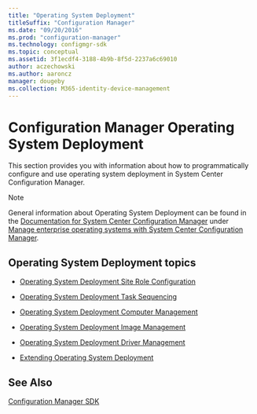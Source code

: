 ```yaml
---
title: "Operating System Deployment"
titleSuffix: "Configuration Manager"
ms.date: "09/20/2016"
ms.prod: "configuration-manager"
ms.technology: configmgr-sdk
ms.topic: conceptual
ms.assetid: 3f1ecdf4-3188-4b9b-8f5d-2237a6c69010
author: aczechowski
ms.author: aaroncz
manager: dougeby
ms.collection: M365-identity-device-management
---
```

# Configuration Manager Operating System Deployment
This section provides you with information about how to programmatically configure and use operating system deployment in System Center Configuration Manager.  

> [!NOTE]
>  General information about Operating System Deployment can be found in the [Documentation for System Center Configuration Manager](https://technet.microsoft.com/en-us/library/mt346023.aspx) under [Manage enterprise operating systems with System Center Configuration Manager](https://technet.microsoft.com/en-us/library/mt627933.aspx).  

## Operating System Deployment topics  

-   [Operating System Deployment Site Role Configuration](../../develop/osd/operating-system-deployment-site-role-configuration.md)  

-   [Operating System Deployment Task Sequencing](../../develop/osd/operating-system-deployment-task-sequencing.md)  

-   [Operating System Deployment Computer Management](../../develop/osd/operating-system-deployment-computer-management.md)  

-   [Operating System Deployment Image Management](../../develop/osd/operating-system-deployment-image-management.md)  

-   [Operating System Deployment Driver Management](../../develop/osd/operating-system-deployment-driver-management.md)  

-   [Extending Operating System Deployment](../../develop/osd/extending-operating-system-deployment.md)  

## See Also  
 [Configuration Manager SDK](../../develop/core/misc/system-center-configuration-manager-sdk.md)
